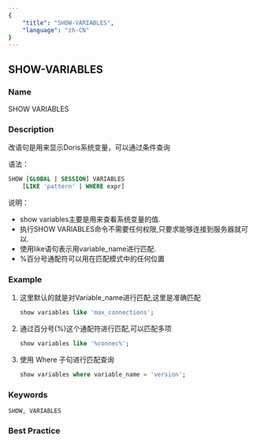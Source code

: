 ```yaml
---
{
    "title": "SHOW-VARIABLES",
    "language": "zh-CN"
}
---
```


<!--
Licensed to the Apache Software Foundation (ASF) under one
or more contributor license agreements.  See the NOTICE file
distributed with this work for additional information
regarding copyright ownership.  The ASF licenses this file
to you under the Apache License, Version 2.0 (the
"License"); you may not use this file except in compliance
with the License.  You may obtain a copy of the License at

  http://www.apache.org/licenses/LICENSE-2.0

Unless required by applicable law or agreed to in writing,
software distributed under the License is distributed on an
"AS IS" BASIS, WITHOUT WARRANTIES OR CONDITIONS OF ANY
KIND, either express or implied.  See the License for the
specific language governing permissions and limitations
under the License.
-->

## SHOW-VARIABLES

### Name

SHOW VARIABLES

### Description

改语句是用来显示Doris系统变量，可以通过条件查询

语法：

```sql
SHOW [GLOBAL | SESSION] VARIABLES
    [LIKE 'pattern' | WHERE expr]
```

说明：

- show variables主要是用来查看系统变量的值.
- 执行SHOW VARIABLES命令不需要任何权限,只要求能够连接到服务器就可以.
- 使用like语句表示用variable_name进行匹配.
- %百分号通配符可以用在匹配模式中的任何位置

### Example

1. 这里默认的就是对Variable_name进行匹配,这里是准确匹配

   ```sql
   show variables like 'max_connections'; 
   ```
   
2. 通过百分号(%)这个通配符进行匹配,可以匹配多项

   ```sql
   show variables like '%connec%';
   ```

3. 使用 Where 子句进行匹配查询

   ```sql
   show variables where variable_name = 'version';
   ```

### Keywords

    SHOW, VARIABLES

### Best Practice

